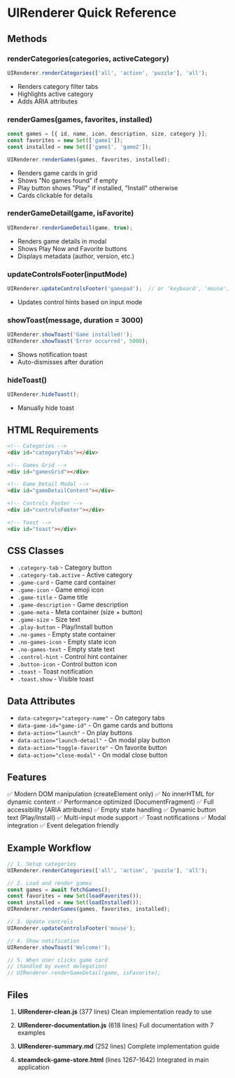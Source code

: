 # UIRenderer Quick Reference

## Methods

### renderCategories(categories, activeCategory)
```javascript
UIRenderer.renderCategories(['all', 'action', 'puzzle'], 'all');
```
- Renders category filter tabs
- Highlights active category
- Adds ARIA attributes

### renderGames(games, favorites, installed)
```javascript
const games = [{ id, name, icon, description, size, category }];
const favorites = new Set(['game1']);
const installed = new Set(['game1', 'game2']);

UIRenderer.renderGames(games, favorites, installed);
```
- Renders game cards in grid
- Shows "No games found" if empty
- Play button shows "Play" if installed, "Install" otherwise
- Cards clickable for details

### renderGameDetail(game, isFavorite)
```javascript
UIRenderer.renderGameDetail(game, true);
```
- Renders game details in modal
- Shows Play Now and Favorite buttons
- Displays metadata (author, version, etc.)

### updateControlsFooter(inputMode)
```javascript
UIRenderer.updateControlsFooter('gamepad');  // or 'keyboard', 'mouse', 'touch'
```
- Updates control hints based on input mode

### showToast(message, duration = 3000)
```javascript
UIRenderer.showToast('Game installed!');
UIRenderer.showToast('Error occurred', 5000);
```
- Shows notification toast
- Auto-dismisses after duration

### hideToast()
```javascript
UIRenderer.hideToast();
```
- Manually hide toast

## HTML Requirements

```html
<!-- Categories -->
<div id="categoryTabs"></div>

<!-- Games Grid -->
<div id="gamesGrid"></div>

<!-- Game Detail Modal -->
<div id="gameDetailContent"></div>

<!-- Controls Footer -->
<div id="controlsFooter"></div>

<!-- Toast -->
<div id="toast"></div>
```

## CSS Classes

- `.category-tab` - Category button
- `.category-tab.active` - Active category
- `.game-card` - Game card container
- `.game-icon` - Game emoji icon
- `.game-title` - Game title
- `.game-description` - Game description
- `.game-meta` - Meta container (size + button)
- `.game-size` - Size text
- `.play-button` - Play/Install button
- `.no-games` - Empty state container
- `.no-games-icon` - Empty state icon
- `.no-games-text` - Empty state text
- `.control-hint` - Control hint container
- `.button-icon` - Control button icon
- `.toast` - Toast notification
- `.toast.show` - Visible toast

## Data Attributes

- `data-category="category-name"` - On category tabs
- `data-game-id="game-id"` - On game cards and buttons
- `data-action="launch"` - On play buttons
- `data-action="launch-detail"` - On modal play button
- `data-action="toggle-favorite"` - On favorite button
- `data-action="close-modal"` - On modal close button

## Features

✅ Modern DOM manipulation (createElement only)
✅ No innerHTML for dynamic content
✅ Performance optimized (DocumentFragment)
✅ Full accessibility (ARIA attributes)
✅ Empty state handling
✅ Dynamic button text (Play/Install)
✅ Multi-input mode support
✅ Toast notifications
✅ Modal integration
✅ Event delegation friendly

## Example Workflow

```javascript
// 1. Setup categories
UIRenderer.renderCategories(['all', 'action', 'puzzle'], 'all');

// 2. Load and render games
const games = await fetchGames();
const favorites = new Set(loadFavorites());
const installed = new Set(loadInstalled());
UIRenderer.renderGames(games, favorites, installed);

// 3. Update controls
UIRenderer.updateControlsFooter('mouse');

// 4. Show notification
UIRenderer.showToast('Welcome!');

// 5. When user clicks game card
// (handled by event delegation)
// UIRenderer.renderGameDetail(game, isFavorite);
```

## Files

1. **UIRenderer-clean.js** (377 lines)
   Clean implementation ready to use

2. **UIRenderer-documentation.js** (618 lines)
   Full documentation with 7 examples

3. **UIRenderer-summary.md** (252 lines)
   Complete implementation guide

4. **steamdeck-game-store.html** (lines 1267-1642)
   Integrated in main application
